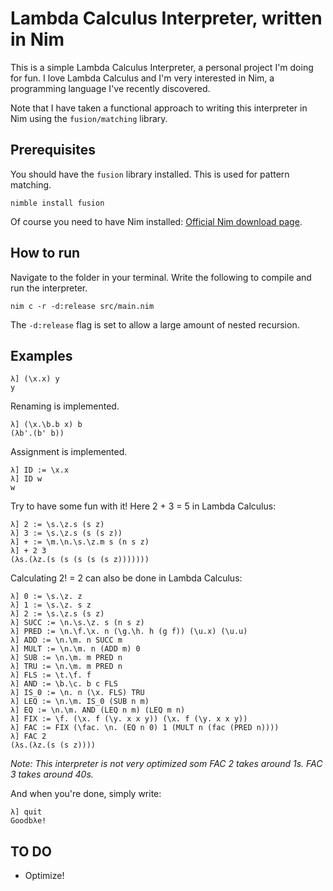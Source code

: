 # Lambda Calculus Interpreter, written in Nim
This is a simple Lambda Calculus Interpreter, a personal project I'm doing for fun. I love Lambda Calculus and I'm very interested in Nim, a programming language I've recently discovered.

Note that I have taken a functional approach to writing this interpreter in Nim using the `fusion/matching` library.

## Prerequisites
You should have the `fusion` library installed. This is used for pattern matching.
```
nimble install fusion
```

Of course you need to have Nim installed: [Official Nim download page](https://nim-lang.org/install.html).

## How to run
Navigate to the folder in your terminal. Write the following to compile and run the interpreter.
```
nim c -r -d:release src/main.nim 
```
The `-d:release` flag is set to allow a large amount of nested recursion.

## Examples
```
λ] (\x.x) y
y
```

Renaming is implemented.
```
λ] (\x.\b.b x) b
(λb'.(b' b))
```

Assignment is implemented.
```
λ] ID := \x.x
λ] ID w
w
```

Try to have some fun with it! Here 2 + 3 = 5 in Lambda Calculus:
```
λ] 2 := \s.\z.s (s z)
λ] 3 := \s.\z.s (s (s z))
λ] + := \m.\n.\s.\z.m s (n s z)            
λ] + 2 3
(λs.(λz.(s (s (s (s (s z)))))))
```

Calculating 2! = 2 can also be done in Lambda Calculus:
```
λ] 0 := \s.\z. z
λ] 1 := \s.\z. s z
λ] 2 := \s.\z.s (s z)
λ] SUCC := \n.\s.\z. s (n s z)
λ] PRED := \n.\f.\x. n (\g.\h. h (g f)) (\u.x) (\u.u)
λ] ADD := \n.\m. n SUCC m
λ] MULT := \n.\m. n (ADD m) 0
λ] SUB := \n.\m. m PRED n
λ] TRU := \n.\m. m PRED n
λ] FLS := \t.\f. f
λ] AND := \b.\c. b c FLS
λ] IS_0 := \n. n (\x. FLS) TRU
λ] LEQ := \n.\m. IS_0 (SUB n m)
λ] EQ := \n.\m. AND (LEQ n m) (LEQ m n)
λ] FIX := \f. (\x. f (\y. x x y)) (\x. f (\y. x x y))
λ] FAC := FIX (\fac. \n. (EQ n 0) 1 (MULT n (fac (PRED n))))
λ] FAC 2
(λs.(λz.(s (s z))))
```
*Note: This interpreter is not very optimized som FAC 2 takes around 1s. FAC 3 takes around 40s.*

And when you're done, simply write:
```
λ] quit
Goodbλe!
```

## TO DO
- Optimize!